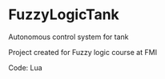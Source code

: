 # FuzzyLogicTank

Autonomous control system for tank

Project created for Fuzzy logic course at FMI

Code: Lua
